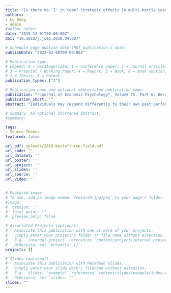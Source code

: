 ```yaml
---
title: "Is there no 'I' in team? Strategic effects in multi-battle team competition"
authors:
- Lu Dong
- admin
#author_notes:
date: "2019-12-01T00:00:00Z"
doi: "10.1016/j.joep.2018.04.007"

# Schedule page publish date (NOT publication's date).
publishDate: "2023-02-08T00:00:00Z"

# Publication type.
# Legend: 0 = Uncategorized; 1 = Conference paper; 2 = Journal article;
# 3 = Preprint / Working Paper; 4 = Report; 5 = Book; 6 = Book section;
# 7 = Thesis; 8 = Patent
publication_types: ["2"]

# Publication name and optional abbreviated publication name.
publication: "*Journal of Economic Psychology*, Volume 75, Part B, December 2019, 102070"
publication_short: ""
abstract: "Individuals may respond differently to their own past performance than to their teammates' performance in a multi-battle competition. Using field data from professional squash team tournaments, we show that while previous individual success begets more success, teammates' past performance has little impact on players' immediate and overall battle performance. It could be argued that players follow the heuristic of doing their best for their teams while at the same time succumbing to a psychological momentum effect, which suggests that responses to their own previous performance depend on the full history of previous battle outcomes. Our analysis, however, cannot reject that players are motivated by a strategic momentum effect, which predicts that responses only depend on the current state of battle outcomes irrespective of its precise realization in history."

# Summary. An optional shortened abstract.
#summary:

tags:
- Source Themes
featured: false

url_pdf: uploads/2019-bestofthree-field.pdf
url_code: ''
url_dataset: ''
url_poster: ''
url_project: ''
url_slides: ''
url_source: ''
url_video: ''


# Featured image
# To use, add an image named `featured.jpg/png` to your page's folder.
#image:
#  caption: ''
#  focal_point: ""
#  preview_only: false

# Associated Projects (optional).
#   Associate this publication with one or more of your projects.
#   Simply enter your project's folder or file name without extension.
#   E.g. `internal-project` references `content/project/internal-project/index.md`.
#   Otherwise, set `projects: []`.
projects: []

# Slides (optional).
#   Associate this publication with Markdown slides.
#   Simply enter your slide deck's filename without extension.
#   E.g. `slides: "example"` references `content/slides/example/index.md`.
#   Otherwise, set `slides: ""`.
slides: ""
---
```

